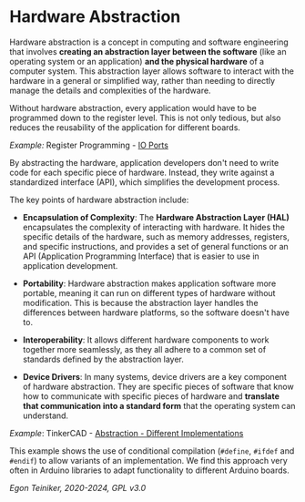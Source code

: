 # Hardware Abstraction 

Hardware abstraction is a concept in computing and software engineering that 
involves **creating an abstraction layer between the software** (like an 
operating system or an application) **and the physical hardware** of a computer 
system. This abstraction layer allows software to interact with the hardware 
in a general or simplified way, rather than needing to directly manage the details 
and complexities of the hardware.


Without hardware abstraction, every application would have to be programmed 
down to the register level.
This is not only tedious, but also reduces the reusability of the application 
for different boards.

_Example:_ Register Programming - [IO Ports](register-programming/io-ports/)


By abstracting the hardware, application developers don't 
need to write code for each specific piece of hardware. Instead, they write 
against a standardized interface (API), which simplifies the development process.

The key points of hardware abstraction include:

* **Encapsulation of Complexity**: The **Hardware Abstraction Layer (HAL)** encapsulates 
the complexity of interacting with hardware. It hides the specific details of the 
hardware, such as memory addresses, registers, and specific instructions, and provides 
a set of general functions or an API (Application Programming Interface) that is easier 
to use in application development.

* **Portability**: Hardware abstraction makes application software more portable, 
meaning it can run on different types of hardware without modification. This is 
because the abstraction layer handles the differences between hardware platforms, 
so the software doesn't have to.

* **Interoperability**: It allows different hardware components to work together 
more seamlessly, as they all adhere to a common set of standards defined by the 
abstraction layer.

* **Device Drivers**: In many systems, device drivers are a key component of hardware 
abstraction. They are specific pieces of software that know how to communicate with 
specific pieces of hardware and **translate that communication into a standard form** 
that the operating system can understand.



_Example_: TinkerCAD - [Abstraction - Different Implementations](https://www.tinkercad.com/things/fBEtVlXAG2W-arduino-7-segment-hardware-abstraction)

This example shows the use of conditional compilation (`#define`, `#ifdef` and `#endif`) 
to allow variants of an implementation.
We find this approach very often in Arduino libraries to adapt functionality to different 
Arduino boards.

*Egon Teiniker, 2020-2024, GPL v3.0*
